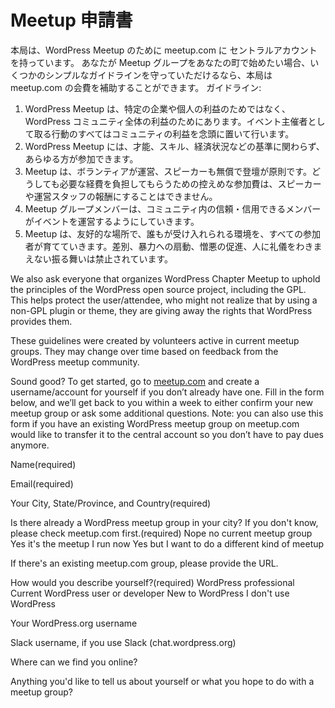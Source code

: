 Meetup 申請書 <!-- Meetup Interest Form -->
====================

本局は、WordPress Meetup のために meetup.com に セントラルアカウントを持っています。 あなたが Meetup グループをあなたの町で始めたい場合、いくつかのシンプルなガイドラインを守っていただけるなら、本局は meetup.com の会費を補助することができます。<!-- We have a central account at meetup.com for WordPress meetups. If you’d like to start a meetup group in your city, we’ll cover the meetup.com dues if you promise to stick to a few simple guidelines with the meetup group:-->
ガイドライン: 
1. WordPress Meetup は、特定の企業や個人の利益のためではなく、 WordPress コミュニティ全体の利益のためにあります。イベント主催者として取る行動のすべてはコミュニティの利益を念頭に置いて行います。<!-- 1.  WordPress Meetups are for the benefit of the WordPress community as a whole, not specific businesses or individuals. All actions that I take as an organizer are with the best interest of the community in mind.-->
2. WordPress Meetup には、才能、スキル、経済状況などの基準に関わらず、あらゆる方が参加できます。<!--2.  Membership in the local meetup group is open to all who wish to join, regardless of ability, skill, financial status or any other criteria.-->
3. Meetup は、ボランティアが運営、スピーカーも無償で登壇が原則です。どうしても必要な経費を負担してもらうための控えめな参加費は、スピーカーや運営スタッフの報酬にすることはできません。<!-- 3.  Meetups are volunteer-run with volunteer speakers. In cases where a modest attendance fee might be necessary, this fee should only cover the costs of the meetup and shouldn’t be used to pay speakers or organizers.-->
4. Meetup グループメンバーは、コミュニティ内の信頼・信用できるメンバーがイベントを運営するようにしていきます。<!-- 4.  Meetup groups allow events to be organized by any reliable/trusted member of the community.-->
5. Meetup は、友好的な場所で、誰もが受け入れられる環境を、すべての参加者が育てていきます。差別、暴力への扇動、憎悪の促進、人に礼儀をわきまえない振る舞いは禁止されています。<!-- 5.  Meetups are welcoming places where everyone works to foster an accepting environment which is free of discrimination, incitement to violence, promotion of hate, and general jerk-like behavior.-->

We also ask everyone that organizes WordPress Chapter Meetup to uphold the principles of the WordPress open source project, including the GPL. This helps protect the user/attendee, who might not realize that by using a non-GPL plugin or theme, they are giving away the rights that WordPress provides them.

These guidelines were created by volunteers active in current meetup groups. They may change over time based on feedback from the WordPress meetup community.

Sound good? To get started, go to [meetup.com](http://meetup.com) and create a username/account for yourself if you don’t already have one. Fill in the form below, and we’ll get back to you within a week to either confirm your new meetup group or ask some additional questions. Note: you can also use this form if you have an existing WordPress meetup group on meetup.com would like to transfer it to the central account so you don’t have to pay dues anymore.

Name(required)

Email(required)

Your City, State/Province, and Country(required)

Is there already a WordPress meetup group in your city? If you don't know, please check meetup.com first.(required) Nope no current meetup group Yes it's the meetup I run now Yes but I want to do a different kind of meetup

If there's an existing meetup.com group, please provide the URL.

How would you describe yourself?(required) WordPress professional Current WordPress user or developer New to WordPress I don't use WordPress

Your WordPress.org username

Slack username, if you use Slack (chat.wordpress.org)

Where can we find you online?

Anything you'd like to tell us about yourself or what you hope to do with a meetup group?
